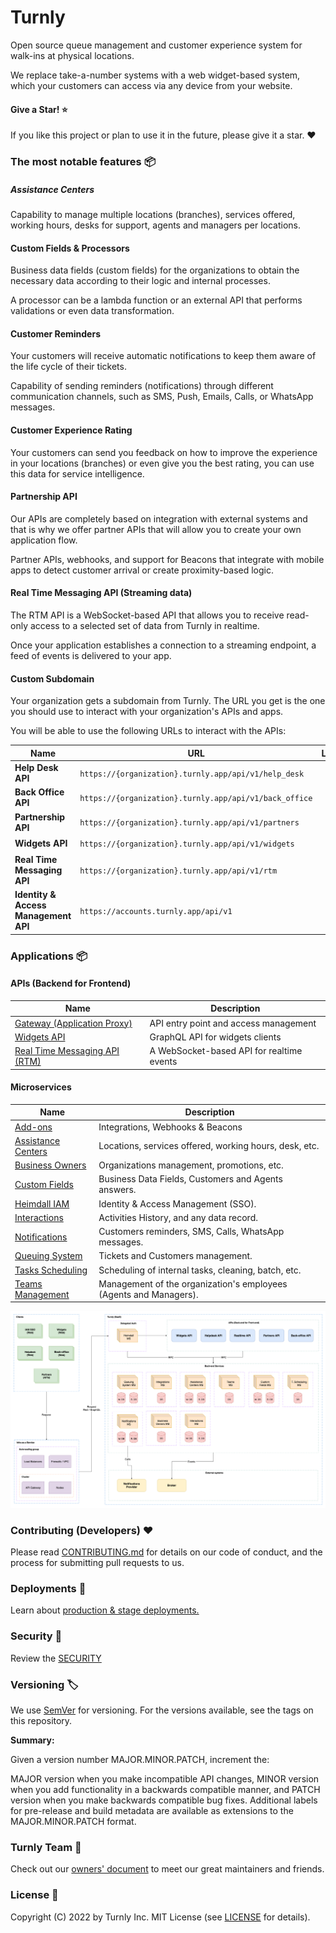 # Turnly

Open source queue management and customer experience system
for walk-ins at physical locations.

We replace take-a-number systems with a web widget-based system,
which your customers can access via any device from your website.

#### Give a Star! ⭐

If you like this project or plan to use it in the future, please give it a star. ❤️

### The most notable features 📦

##### Assistance Centers

Capability to manage multiple locations (branches), services offered, working hours,
desks for support, agents and managers per locations.

#### Custom Fields & Processors

Business data fields (custom fields) for the organizations to obtain the
necessary data according to their logic and internal processes.

A processor can be a lambda function or an external API that performs
validations or even data transformation.

#### Customer Reminders

Your customers will receive automatic notifications to keep
them aware of the life cycle of their tickets.

Capability of sending reminders (notifications) through different communication
channels, such as SMS, Push, Emails, Calls, or WhatsApp messages.

#### Customer Experience Rating

Your customers can send you feedback on how to improve the experience
in your locations (branches) or even give you the best rating, you can
use this data for service intelligence.

#### Partnership API

Our APIs are completely based on integration with external systems and
that is why we offer partner APIs that will allow you to create your own application flow.

Partner APIs, webhooks, and support for Beacons that integrate with mobile apps to detect customer arrival or create proximity-based logic.

#### Real Time Messaging API (Streaming data)

The RTM API is a WebSocket-based API that allows you to receive
read-only access to a selected set of data from Turnly in realtime.

Once your application establishes a connection to a streaming endpoint,
a feed of events is delivered to your app.

#### Custom Subdomain

Your organization gets a subdomain from Turnly.
The URL you get is the one you should use to interact with your organization's APIs and apps.

You will be able to use the following URLs to interact with the APIs:

| Name                                  | URL                                                      | Live |
| ------------------------------------- | -------------------------------------------------------- |:----:|
| **Help Desk API**                     | `https://{organization}.turnly.app/api/v1/help_desk`     | 🔴   |
| **Back Office API**                   | `https://{organization}.turnly.app/api/v1/back_office`   | 🔴   |
| **Partnership API**                   | `https://{organization}.turnly.app/api/v1/partners`      | 🔴   |
| **Widgets API**                       | `https://{organization}.turnly.app/api/v1/widgets`       | 🟢   |
| **Real Time Messaging API**           | `https://{organization}.turnly.app/api/v1/rtm`           | 🟢   |
| **Identity & Access Management API**  | `https://accounts.turnly.app/api/v1`                     | 🔴   |

### Applications 📦

#### APIs (Backend for Frontend)

| Name                                                  | Description                                  |
| ----------------------------------------------------- | -------------------------------------------- |
| [Gateway (Application Proxy)](/apps/gateway)          | API entry point and access management        |
| [Widgets API](/apps/widgets-api)                      | GraphQL API for widgets clients              |
| [Real Time Messaging API (RTM)](/apps/realtime-api)   | A WebSocket-based API for realtime events    |

#### Microservices

| Name                                            | Description                                                       |
| ----------------------------------------------- | ----------------------------------------------------------------- |
| [Add-ons](/apps/addons)                         | Integrations, Webhooks & Beacons                                  |
| [Assistance Centers](/apps/assistance-centers)  | Locations, services offered, working hours, desk, etc.            |
| [Business Owners](/apps/business-owners)        | Organizations management, promotions, etc.                        |
| [Custom Fields](/apps/custom-fields)            | Business Data Fields, Customers and Agents answers.               |
| [Heimdall IAM](/apps/heimdall)                  | Identity & Access Management (SSO).                               |
| [Interactions](/apps/interactions)              | Activities History, and any data record.                          |
| [Notifications](/apps/notifications)            | Customers reminders, SMS, Calls, WhatsApp messages.               |
| [Queuing System](/apps/queuing-system)          | Tickets and Customers management.                                 |
| [Tasks Scheduling](/apps/tasks-scheduling)      | Scheduling of internal tasks, cleaning, batch, etc.               |
| [Teams Management](/apps/teams)                 | Management of the organization's employees (Agents and Managers). |

![high-level-architecture](/docs/diagrams/high-level-architecture.png)

### Contributing (Developers) ❤️

Please read [CONTRIBUTING.md](/CONTRIBUTING.md) for details on our code of conduct,
and the process for submitting pull requests to us.

### Deployments 🚀

Learn about [production & stage deployments.](/docs/deployment.md)

### Security 🔐

Review the [SECURITY](/SECURITY.md)

### Versioning 🏷️

We use [SemVer](https://semver.org/spec/v2.0.0.html) for versioning.
For the versions available, see the tags on this repository.

**Summary:**

Given a version number MAJOR.MINOR.PATCH, increment the:

MAJOR version when you make incompatible API changes,
MINOR version when you add functionality in a backwards compatible manner, and
PATCH version when you make backwards compatible bug fixes.
Additional labels for pre-release and build metadata are available as extensions to the MAJOR.MINOR.PATCH format.

### Turnly Team 🎨

Check out our [owners' document](/OWNERS.md) to meet our great maintainers and friends.

### License 📝

Copyright (C) 2022 by Turnly Inc. MIT License (see [LICENSE](/LICENSE) for details).
